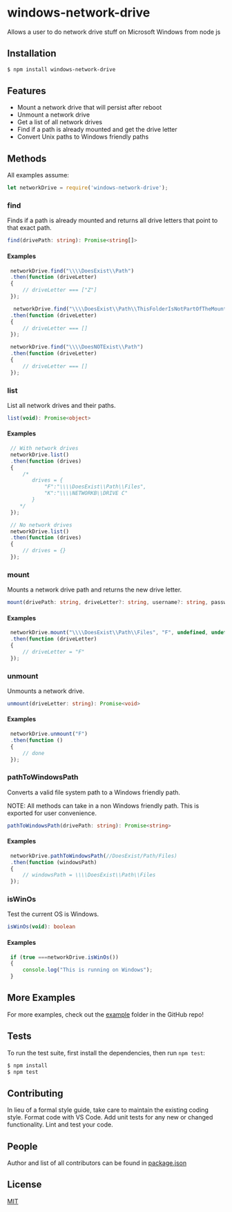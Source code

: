 # windows-network-drive

Allows a user to do network drive stuff on Microsoft Windows from node js

## Installation

```bash
$ npm install windows-network-drive
```
## Features

* Mount a network drive that will persist after reboot
* Unmount a network drive
* Get a list of all network drives
* Find if a path is already mounted and get the drive letter
* Convert Unix paths to Windows friendly paths

## Methods

All examples assume:

```javascript
let networkDrive = require('windows-network-drive');
```

### find
Finds if a path is already mounted and returns all drive letters that point to that exact path.
```typescript
find(drivePath: string): Promise<string[]>
```

#### Examples

```javascript
 networkDrive.find("\\\\DoesExist\\Path")
 .then(function (driveLetter)
 {
	 // driveLetter === ["Z"]
 });

  networkDrive.find("\\\\DoesExist\\Path\\ThisFolderIsNotPartOfTheMountPath")
 .then(function (driveLetter)
 {
	 // driveLetter === []
 });

 networkDrive.find("\\\\DoesNOTExist\\Path")
 .then(function (driveLetter)
 {
	 // driveLetter === []
 });
```

### list
List all network drives and their paths.
```typescript
list(void): Promise<object>
```

#### Examples

```javascript
 // With network drives
 networkDrive.list()
 .then(function (drives)
 {
	 /*
		drives = {
			"F":"\\\\DoesExist\\Path\\Files",
			"K":"\\\\NETWORKB\\DRIVE C"
		}
	*/
 });

 // No network drives
 networkDrive.list()
 .then(function (drives)
 {
	 // drives = {}
 });
```

### mount
Mounts a network drive path and returns the new drive letter.
```typescript
mount(drivePath: string, driveLetter?: string, username?: string, password?: string): Promise<string>
```

#### Examples

```javascript
 networkDrive.mount("\\\\DoesExist\\Path\\Files", "F", undefined, undefined)
 .then(function (driveLetter)
 {
	 // driveLetter = "F"
 });
```

### unmount
Unmounts a network drive.
```typescript
unmount(driveLetter: string): Promise<void>
```

#### Examples

```javascript
 networkDrive.unmount("F")
 .then(function ()
 {
	 // done
 });
```

### pathToWindowsPath
Converts a valid file system path to a Windows friendly path.

NOTE: All methods can take in a non Windows friendly path. This is exported for user convenience.
```typescript
pathToWindowsPath(drivePath: string): Promise<string>
```

#### Examples

```javascript
 networkDrive.pathToWindowsPath(//DoesExist/Path/Files)
 .then(function (windowsPath)
 {
	 // windowsPath = \\\\DoesExist\\Path\\Files
 });
```

### isWinOs
Test the current OS is Windows.

```typescript
isWinOs(void): boolean
```

#### Examples

```javascript
 if (true ===networkDrive.isWinOs())
 {
	 console.log("This is running on Windows");
 }
```

## More Examples

For more examples, check out the [example](https://github.com/larrybahr/windows-network-drive/tree/master/example) folder in the GitHub repo!

## Tests

  To run the test suite, first install the dependencies, then run `npm test`:

```bash
$ npm install
$ npm test
```

## Contributing

In lieu of a formal style guide, take care to maintain the existing coding style. Format code with VS Code. Add unit tests for any new or changed functionality. Lint and test your code.

## People

Author and list of all contributors can be found in [package.json](package.json)

## License

  [MIT](LICENSE)
